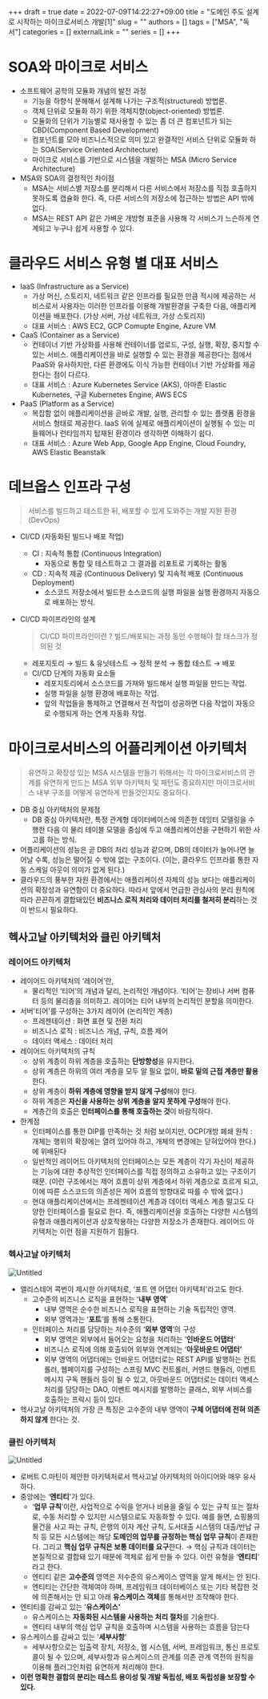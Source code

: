 +++ 
draft = true
date = 2022-07-09T14:22:27+09:00
title = "도메인 주도 설계로 시작하는 마이크로서비스 개발[1]"
slug = ""
authors = []
tags = ["MSA", "독서"]
categories = []
externalLink = ""
series = []
+++

# SOA와 마이크로 서비스

- 소프트웨어 공학의 모듈화 개념의 발전 과정
    - 기능을 하향식 분해해서 설계해 나가는 구조적(structured) 방법론.
    - 객체 단위로 모듈화 하기 위한 객체지향(object-oriented) 방법론.
    - 모듈화의 단위가 기능별로 재사용할 수 있는 좀 더 큰 컴포넌트가 되는 CBD(Component Based Development)
    - 컴포넌트를 모아 비즈니스적으로 의미 있고 완결적인 서비스 단위로 모듈화 하는 SOA(Service Oriented Architecture)
    - 마이크로 서비스를 기반으로 시스템을 개발하는 MSA (Micro Service Architecture)
- MSA와 SOA의 결정적인 차이점
    - MSA는 서비스별 저장소를 분리해서 다른 서비스에서 저장소를 직접 호출하지 못하도록 캡슐화 한다. 즉, 다른 서비스의 저장소에 접근하는 방법은 API 밖에 없다.
    - MSA는 REST API 같은 가벼운 개방형 표준을 사용해 각 서비스가 느슨하게 연계되고 누구나 쉽게 사용할 수 있다.

# 클라우드 서비스 유형 별 대표 서비스

- IaaS (Infrastructure as a Service)
    - 가상 머신, 스토리지, 네트워크 같은 인프라를 필요한 만큼 적시에 제공하는 서비스로서 사용자는 이러한 인프라를 이용해 개발환경을 구축한 다음, 애플리케이션을 배포한다. (가상 서버, 가상 네트워크, 가상 스토리지)
    - 대표 서비스 : AWS EC2, GCP Comupte Engine, Azure VM
- CaaS (Container as a Service)
    - 컨테이너 기반 가상화를 사용해 컨테이너를 업로드, 구성, 실행, 확장, 중지할 수 있는 서비스. 애플리케이션을 바로 실행할 수 있는 환경을 제공한다는 점에서 PaaS와 유사하지만, 다른 환경에도 이식 가능한 컨테이너 기반 가상화를 제공한다는 점이 다르다.
    - 대표 서비스 : Azure Kubernetes Service (AKS), 아마존 Elastic Kubernetes, 구글 Kubernetes Engine, AWS ECS
- PaaS (Platform as a Service)
    - 복잡함 없이 애플리케이션을 곧바로 개발, 실행, 관리할 수 있는 플랫폼 환경을 서비스 형태로 제공한다. IaaS 위에 실제로 애플리케이션이 실행될 수 있는 미들웨어나 런타임까지 탑재된 환경이라 생각하면 이해하기 쉽다.
    - 대표 서비스 : Azure Web App, Google App Engine, Cloud Foundry, AWS Elastic Beanstalk

# 데브옵스 인프라 구성

> 서비스를 빌드하고 테스트한 뒤, 배포할 수 있게 도와주는 개발 지원 환경 (DevOps)
> 
- CI/CD (자동화된 빌드나 배포 작업)
    - CI : 지속적 통합 (Continuous Integration)
        - 자동으로 통합 및 테스트하고 그 결과를 리포트로 기록하는 활동
    - CD : 지속적 제공 (Continuous Delivery) 및 지속적 배포 (Continuous Deployment)
        - 소스코드 저장소에서 빌드한 소스코드의 실행 파일을 실행 환경까지 자동으로 배포하는 방식.
- CI/CD 파이프라인의 설계
    
    > CI/CD 파이프라인이란 ? 빌드/배포되는 과정 동안 수행해야 할 태스크가 정의된 것
    > 
    - 레포지토리 → 빌드 & 유닛테스트 → 정적 분석 → 통합 테스트 → 배포
    - CI/CD 단계의 자동화 요소들
        - 레포지토리에서 소스코드를 가져와 빌드해서 실행 파일을 만드는 작업.
        - 실행 파일을 실행 환경에 배포하는 작업.
        - 앞의 작업들을 통제하고 연결해서 전 작업이 성공하면 다음 작업이 자동으로 수행되게 하는 연계 자동화 작업.

# 마이크로서비스의 어플리케이션 아키텍처

> 유연하고 확장성 있는 MSA 시스템을 만들기 위해서는 각 마이크로서비스의 관계를 유연하게 만드는 MSA 외부 아키텍처 및 패턴도 중요하지만 마이크로서비스 내부 구조를 어떻게 유연하게 만들것인지도 중요하다.
> 
- DB 중심 아키텍처의 문제점
    - DB 중심 아키텍처란, 특정 관계형 데이터베이스에 의존한 데잉터 모델링을 수행한 다음 이 물리 테이블 모델을 중심에 두고 애플리케이션을 구현하기 위한 사고를 하는 방식.
- 어플리케이션의 성능은 곧 DB의 처리 성능과 같으며, DB의 데이터가 늘어나면 늘어날 수록, 성능은 떨어질 수 밖에 없는 구조이다. (이는, 클라우드 인프라를 통한 자동 스케일 아웃이 의미가 없게 된다.)
- 클라우드의 풍부한 자원 환경에서는 애플리케이션 자체의 성능 보다는 애플리케이션의 확장성과 유연함이 더 중요하다. 따라서 앞에서 언급한 관심사의 분리 원칙에 따라 끈끈하게 결합돼있던 **비즈니스 로직 처리와 데이터 처리를 철저히 분리**하는 것이 반드시 필요하다.

## 헥사고날 아키텍처와 클린 아키텍처

### 레이어드 아키텍처

- 레이어드 아키텍처의 ‘레이어’란,
    - 물리적인 ‘티어’의 개념과 달리, 논리적인 개념이다. ‘티어'는 장비나 서버 컴퓨터 등의 물리층을 의미하고. 레이어는 티어 내부의 논리적인 분할을 의미한다.
- 서버'티어'를 구성하는 3가지 레이어 (논리적인 계층)
    - 프레젠테이션 : 화면 표현 및 전환 처리
    - 비즈니스 로직 : 비즈니스 개념, 규칙, 흐름 제어
    - 데이터 액세스 : 데이터 처리
- 레이어드 아키텍처의 규칙
    - 상위 계층이 하위 계층을 호출하는 **단방향성**을 유지한다.
    - 상위 계층은 하위의 여러 계층을 모두 알 필요 없이, **바로 밑의 근접 계층만 활용**한다.
    - 상위 계층이 **하위 계층에 영향을 받지 않게 구성**해야 한다.
    - 하위 계층은 **자신을 사용하는 상위 계층을 알지 못하게 구성**해야 한다.
    - 계층간의 호출은 **인터페이스를 통해 호출하는 것**이 바람직하다.
- 한계점
    - 인터페이스를 통한 DIP를 만족하는 것 처럼 보이지만, OCP(개방 폐쇄 원칙 : 개체는 행위의 확장에는 열려 있어야 하고, 개체의 변경에는 닫혀있어야 한다.)에 위배된다
    - 일반적인 레이어드 아키텍처의 인터페이스는 모든 계층이 각기 자신이 제공하는 기능에 대한 추상적인 인터페이스를 직접 정의하고 소유하고 있는 구조이기 때문. (이런 구조에서는 제어 흐름이 상위 계층에서 하위 계층으로 흐르게 되고, 이에 따른 소스코드의 의존성은 제어 흐름의 방향대로 따를 수 밖에 없다.)
    - 현대 애플리케이션에서는 프레젠테이션 계층과 데이터 액세스 계층 말고도 다양한 인터페이스를 필요로 한다. 즉, 애플리케이션을 호출하는 다양한 시스템의 유형과 애플리케이션과 상호작용하는 다양한 저장소가 존재한다. 레이어드 아키텍처는 이런 점을 지원하기 힘들다.

### 헥사고날 아키텍처

![Untitled](https://s3-us-west-2.amazonaws.com/secure.notion-static.com/e0234bcd-30e0-40ba-8a5a-507e73477172/Untitled.png)

- 앨리스테어 콕번이 제시한 아키텍처로, ‘포트 앤 어댑터 아키텍처'라고도 한다.
    - 고수준의 비즈니스 로직을 표현하는 ‘**내부 영역**’
        - 내부 영역은 순수한 비즈니스 로직을 표현하는 기술 독립적인 영역.
        - 외부 영역과는 ‘**포트**’를 통해 소통한다.
    - 인터페이스 처리를 담당하는 저수준의 ‘**외부 영역**’의 구성
        - 외부 영역은 외부에서 들어오는 요청을 처리하는 ‘**인바운드 어댑터**‘
        - 비즈니스 로직에 의해 호출되어 외부와 연계되는 ‘**아웃바운드 어댑터’**
        - 외부 영역의 어댑터에는 인바운드 어댑터로는 REST API를 발행하는 컨트롤러, 웹페이지를 구성하는 스프링 MVC 컨트롤러, 커맨드 핸들러, 이벤트 메시지 구독 핸들러 등이 될 수 있고, 아웃바운드 어댑터로는 데이터 액세스 처리를 담당하는 DAO, 이벤트 메시지를 발행하는 클래스, 외부 서비스를 호출하는 프락시 등이 있다.
- 헥사고날 아키텍처의 가장 큰 특징은 고수준의 내부 영역이 **구체 어댑터에 전혀 의존하지 않게** 한다는 것.

### 클린 아키텍처

![Untitled](https://s3-us-west-2.amazonaws.com/secure.notion-static.com/039e7694-4606-4be0-bd75-2691ce79b152/Untitled.png)

- 로버트 C.마틴이 제안한 아키텍처로서 헥사고날 아키텍처의 아이디어와 매우 유사하다.
- 중앙에는 ‘**엔티티**'가 있다.
    - ‘**업무 규칙**’이란, 사업적으로 수익을 얻거나 비용을 줄일 수 있는 규칙 또는 절차로, 수동 처리할 수 있지만 시스템으로도 자동화할 수 있다. 예를 들면, 쇼핑몰의 물건을 사고 파는 규칙, 은행의 이자 계산 규칙, 도서대출 시스템의 대출/반납 규칙 등 모든 시스템에는 해당 **도메인의 업무를 규정하는 핵심 업무 규칙**이 존재한다. 그리고 **핵심 업무 규칙은 보통 데이터를 요구**한다. → 핵심 규칙과 데이터는 본질적으로 결합돼 있기 때문에 객체로 쉽게 만들 수 있다. 이런 유형을 ‘**엔티티**’ 라고 한다.
    - 엔티티 같은 **고수준의** 영역은 저수준의 유스케이스 영역을 알게 해서는 안 된다.
    - 엔티티는 간단한 객체여야 하며, 프레임워크 데이터베이스 또는 기타 복잡한 것에 의존해서는 안 되고 아래 **유스케이스 객체**를 통해서만 조작해야 한다.
- 엔티티를 감싸고 있는 ‘**유스케이스’**
    - 유스케이스는 **자동화된 시스템을 사용하는 처리 절차**를 기술한다.
    - 엔티티 내부의 핵심 업무 규칙을 호출하며 시스템을 사용하는 흐름을 담는다
- 유스케이스를 감싸고 있는 ‘**세부사항**’
    - 세부사항으로는 입출력 장치, 저장소, 웹 시스템, 서버, 프레임워크, 통신 프로토콜이 될 수 있으며, 세부사항과 유스케이스의 관계를 의존 관계 역전의 원칙을 이용해 플러그인처럼 유연하게 처리해야 한다.
- **이런 명확한 결합의 분리는 테스트 용이성 및 개발 독립성, 배포 독립성을 보장할 수 있다.**
